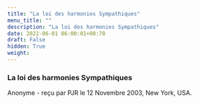 ```yaml
---
title: "La loi des harmonies Sympathiques"
menu_title: ""
description: "La loi des harmonies Sympathiques"
date: 2022-06-01 06:00:01+00:78
draft: False
hidden: True
weight:
---
```

### La loi des harmonies Sympathiques

Anonyme - reçu par PJR le 12 Novembre 2003, New York, USA.



